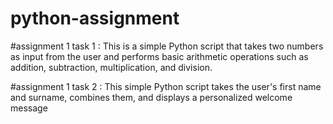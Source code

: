 # python-assignment

#assignment 1 task 1 : 
This is a simple Python script that takes two numbers as input from the user and performs basic arithmetic operations such as addition, subtraction, multiplication, and division.

#assignment 1 task 2 : 
This simple Python script takes the user's first name and surname, combines them, and displays a personalized welcome message
